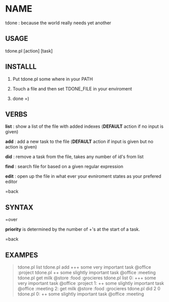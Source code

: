 # NAME 

  tdone : because the world really needs yet another 

## USAGE

  tdone.pl [action] [task]

## INSTALLL

1. Put tdone.pl some where in your PATH

2. Touch a file and then set TDONE_FILE in your enviroment

3. done =)

## VERBS

**list** : show a list of the file with added indexes (**DEFAULT** action if no input is given)

**add**  : add a new task to the file (**DEFAULT** action if input is given but no action is given)

**did**  : remove a task from the file, takes any number of id's from list

**find** : search file for based on a given regular expression

**edit** : open up the file in what ever your evniroment states as your prefered editor

=back

## SYNTAX

=over

**priority** is determined by the number of +'s at the start of a task.

=back

## EXAMPES

  > tdone.pl list
  > tdone.pl add +++ some very important task @office :project
  > tdone.pl ++ some slightly important task @office :meeting
  > tdone.pl get milk @store :food :grocieres 
  > tdone.pl list
  0: +++ some very important task @office :project
  1: ++ some slightly important task @office :meeting
  2: get milk @store :food :grocieres
  > tdone.pl did 2 0
  > tdone.pl
  0: ++ some slightly important task @office :meeting

  
